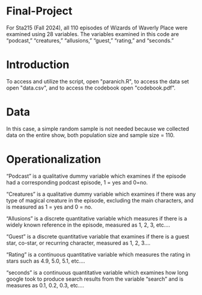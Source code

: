 # Final-Project
For Sta215 (Fall 2024), all 110 episodes of Wizards of Waverly Place were examined using 28 variables. The variables examined in this code are “podcast,” “creatures,” “allusions,” “guest,” “rating,” and “seconds.”

# Introduction
To access and utilize the script, open "paranich.R", to access the data set open "data.csv", and to access the codebook open "codebook.pdf".

# Data
In this case, a simple random sample is not needed because we collected data on the entire show, both population size and sample size = 110.

# Operationalization 
“Podcast” is a qualitative dummy variable which examines if the episode had a corresponding podcast episode, 1 = yes and 0=no.

“Creatures” is a qualitative dummy variable which examines if there was any type of magical creature in the episode, excluding the main characters, and is measured as 1 = yes and 0 = no.

“Allusions” is a discrete quantitative variable which measures if there is a widely known reference in the episode, measured as 1, 2, 3, etc….

“Guest” is a discrete quantitative variable that examines if there is a guest star, co-star, or recurring character, measured as 1, 2, 3….

“Rating” is a continuous quantitative variable which measures the rating in stars such as 4.9, 5.0, 5.1, etc….

“seconds” is a continuous quantitative variable which examines how long google took to produce search results from the variable “search” and is measures as 0.1, 0.2, 0.3, etc…. 
